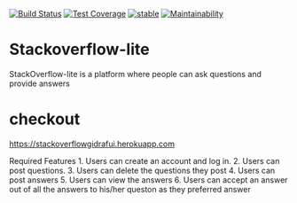 [![Build Status](https://travis-ci.org/Gidraf/Stackoverflow-lite.svg?branch=challenge3)](https://travis-ci.org/Gidraf/Stackoverflow-lite)
[![Test Coverage](https://api.codeclimate.com/v1/badges/e01c4acdf982d57d2cfa/test_coverage)](https://codeclimate.com/github/Gidraf/Stackoverflow-lite/test_coverage)
[![stable](http://badges.github.io/stability-badges/dist/stable.svg)](http://github.com/badges/stability-badges)
[![Maintainability](https://api.codeclimate.com/v1/badges/e01c4acdf982d57d2cfa/maintainability)](https://codeclimate.com/github/Gidraf/Stackoverflow-lite/maintainability)

# Stackoverflow-lite
StackOverflow-lite is a platform where people can ask questions and provide answers

# checkout
https://stackoverflowgidrafui.herokuapp.com

Required Features
    1. Users can create an account and log in.
    2. Users can post questions.
    3. Users can delete the questions they post
    4. Users can post answers
    5. Users can view the answers
    6. Users can accept an answer out of all the answers to his/her queston as they preferred answer
